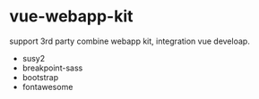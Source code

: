# vue-webapp-kit

support 3rd party combine webapp kit, integration vue develoap. 

- susy2
- breakpoint-sass
- bootstrap 
- fontawesome